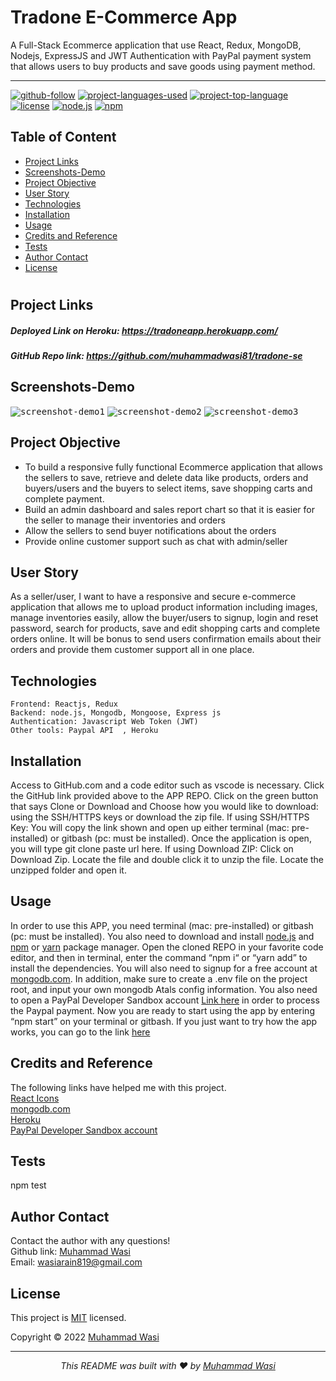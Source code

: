 # Tradone E-Commerce App 
 A Full-Stack Ecommerce application that use React, Redux, MongoDB, Nodejs, ExpressJS and JWT Authentication with PayPal payment system that allows users to buy products and save goods using payment method.


<hr>

  [![github-follow](https://img.shields.io/github/followers/imbingz?label=Follow&logoColor=purple&style=social)](https://github.com/muhammadwasi81)
  [![project-languages-used](https://img.shields.io/github/languages/count/imbingz/MERN-stack-ecommerce)](https://github.com/muhammadwasi81/tradone-se)
  [![project-top-language](https://img.shields.io/github/languages/top/imbingz/MERN-stack-ecommerce?color=blueviolet)](https://github.com/muhammadwasi81/tradone-se)
  [![license](https://img.shields.io/badge/License-MIT-brightgreen.svg)](https://choosealicense.com/licenses/mit/)
  [![node.js](https://img.shields.io/node/v/c?color=pink)](https://nodejs.org/en/)
  [![npm](https://img.shields.io/npm/v/npm?color=blue&logo=npm)](https://www.npmjs.com/package/inquirer)

  ## Table of Content
  * [ Project Links ](#Project-Links)
  * [ Screenshots-Demo ](#Screenshots-Demo)
  * [ Project Objective ](#Project-Objective)
  * [ User Story ](#User-Story)
  * [ Technologies ](#Technologies)
  * [ Installation ](#Installation)
  * [ Usage ](#Usage)
  * [ Credits and Reference ](#Credits-and-Reference)
  * [ Tests ](#Tests)
  * [ Author Contact ](#Author-Contact)
  * [ License ](#License)
  #

  ##  Project Links
   ##### Deployed Link on Heroku: https://tradoneapp.herokuapp.com/
  ##### GitHub Repo link: https://github.com/muhammadwasi81/tradone-se

  ## Screenshots-Demo
  <kbd>![screenshot-demo1](<img src="https://i.ibb.co/s1SdcqG/se-project-1.png" alt="se-project-1" border="0">)</kbd>
  <kbd>![screenshot-demo2](<img src="https://i.ibb.co/WcdSHYt/se-2.png" alt="se-2" border="0">)</kbd>
  <kbd>![screenshot-demo3](<img src="https://i.ibb.co/34VNkbg/se-3.png" alt="se-3" border="0">)</kbd>
  ## Project Objective
  * To build a responsive fully functional Ecommerce application that allows the sellers to save, retrieve and delete data like products, orders and buyers/users and the buyers to select items, save shopping carts and complete payment. 
  * Build an admin dashboard and sales report chart so that it is easier for the seller to manage their inventories and orders 
  * Allow the sellers to send buyer notifications about the orders
  * Provide online customer support such as chat with admin/seller

  ## User Story
  As a seller/user, I want to have a responsive and secure e-commerce application that allows me to upload product information including images, manage inventories easily, allow the buyer/users to signup, login and reset password, search for products, save and edit shopping carts and complete orders online. It will be bonus to send users confirmation emails about their orders and provide them customer support all in one place.

  ## Technologies 
  ```
 Frontend: Reactjs, Redux 
 Backend: node.js, Mongodb, Mongoose, Express js
 Authentication: Javascript Web Token (JWT)
 Other tools: Paypal API  , Heroku 

  ```
  
  ## Installation
  Access to GitHub.com and a code editor such as vscode is necessary. Click the GitHub link provided above to the APP REPO. Click on the green button that says Clone or Download and Choose how you would like to download: using the SSH/HTTPS keys or download the zip file. If using SSH/HTTPS Key: You will copy the link shown and open up either terminal (mac: pre-installed) or gitbash (pc: must be installed). Once the application is open, you will type git clone paste url here. If using Download ZIP: Click on Download Zip. Locate the file and double click it to unzip the file. Locate the unzipped folder and open it. 

  ## Usage 
  In order to use this APP, you need terminal (mac: pre-installed) or gitbash (pc: must be installed). You also need to download and install [node.js](https://nodejs.org/en/) and [npm](www.npmjs.com) or [yarn](https://yarnpkg.com/) package manager. Open the cloned REPO in your favorite code editor, and then in terminal, enter the command “npm i“ or “yarn add”  to install the dependencies. You will also need to signup for a free account at [mongodb.com](https://www.mongodb.com/). In addition, make sure to create a .env file on the project root, and input your own mongodb Atals config information. You also need to open a PayPal Developer Sandbox account [Link here](https://developer.paypal.com/developer/accounts/) in order to process the Paypal payment. Now you are ready to start using  the app by entering “npm start” on your terminal or gitbash. If you just want to try how the app works, you can go to the link [here](https://tradoneapp.herokuapp.com/)

  
  ## Credits and Reference
  The following links have helped me with this project. <br> [React Icons](https://react-icons.github.io/react-icons/) <br>  [mongodb.com](https://www.mongodb.com/)<br>  [Heroku](https://heroku.com) <br> [PayPal Developer Sandbox account](https://developer.paypal.com/developer/accounts/)


  ## Tests
  npm test

  ## Author Contact
  Contact the author with any questions!<br>
  Github link: [Muhammad Wasi](https://github.com/muhammadwasi81)<br>
  Email: wasiarain819@gmail.com

  ## License
  This project is [MIT](https://choosealicense.com/licenses/mit/) licensed.<br />

  Copyright © 2022 [Muhammad Wasi](https://muhammad-wasi-45f9a.web.app)

  <hr>
  <p align='center'><i>
  This README was built with ❤️ by <a href="https://github.com/muhammadwasi81/"> Muhammad Wasi</a>
</i></p>
